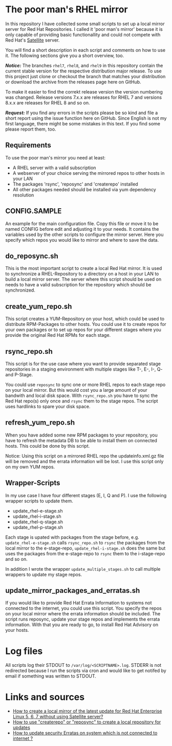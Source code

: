 # The poor man's RHEL mirror

In this repository I have collected some small scripts to set up a local mirror server for Red Hat Repositories. I called it 'poor man's mirror' because it is only capable of providing basic functionallity and could not compete with Red Hat's [Satellite](https://www.redhat.com/en/technologies/management/satellite) server.

You will find a short description in each script and comments on how to use it. The following sections give you a short overview, too.

***Notice:*** The branches `rhel7`, `rhel8`, and `rhel9` in this repository contain the current stable version for the respective distribution major release. To use this project just clone or checkout the branch that matches your distribution or download the archive from the releases page here on GitHub.

To make it easier to find the correkt release version the version numbering was changed. Release versions 7.x.x are releases for RHEL 7 and versions 8.x.x are releases for RHEL 8 and so on.

***Request:*** If you find any errors in the scripts please be so kind and file a short report using the issue function here on GitHub. Since English is not my first language, there might be some mistakes in this text. If you find some please report them, too.

## Requirements

To use the poor man's mirror you need at least:

 * A RHEL server with a valid subscription
 * A webserver of your choice serving the mirrored repos to other hosts in your LAN
 * The packages 'rsync', 'reposync' and 'createrepo' installed
 * All other packages needed should be installed via yum dependency resolution

## CONFIG.SAMPLE

An example for the main configuration file. Copy this file or move it to be named CONFIG before edit and adjusting it to your needs. It contains the variables used by the other scripts to configure the mirror server. Here you specify which repos you would like to mirror and where to save the data.

## do_reposync.sh

This is the most important script to create a local Red Hat mirror. It is used to synchronize a RHEL-Repository to a directory on a host in your LAN to build a local mirror server. The server where this script should be used on needs to have a valid subscription for the repository which should be synchronized.

## create_yum_repo.sh

This script creates a YUM-Repository on your host, which could be used to distribute RPM-Packages to other hosts. You could use it to create repos for your own packages or to set up repos for your different stages where you provide the original Red Hat RPMs for each stage.

## rsync_repo.sh

This script is for the use case where you want to provide separated stage repositories in a staging environment with multiple stages like T-, E-, I-, Q- and P-Stage.

You could use `reposync` to sync one or more RHEL repos to each stage repo on your local mirror. But this would cost you a large amount of your bandwith and local disk space. With `rsync_repo.sh` you have to sync the Red Hat repo(s) only once and `rsync` them to the stage repos. The script uses hardlinks to spare your disk space.

## refresh_yum_repo.sh

When you have added some new RPM packages to your repository, you have to refresh the metadata DB to be able to install them on connected hosts. This could be done by this script.

Notice: Using this script on a mirrored RHEL repo the updateinfo.xml.gz file will be removed and the errata information will be lost. I use this script only on my own YUM repos.

## Wrapper-Scripts

In my use case I have four different stages (E, I, Q and P). I use the following wrapper scripts to update them.

 * update_rhel-e-stage.sh
 * update_rhel-i-stage.sh
 * update_rhel-q-stage.sh
 * update_rhel-p-stage.sh

Each stage is upated with packages from the stage before, e.g. `update_rhel-e-stage.sh` calls `rsync_repo.sh` to `rsync` the packages from the local mirror to the e-stage-repo, `update_rhel-i-stage.sh` does the same but uses the packages from the e-stage-repo to `rsync` them to the i-stage-repo and so on.

In addition I wrote the wrapper `update_multiple_stages.sh` to call multiple wrappers to update my stage repos.

## update_mirror_packages_and_erratas.sh

If you would like to provide Red Hat Errata Information to systems not connected to the internet, you could use this script. You specify the repos on your local  mirror where the errata information should be included. The script runs reposync, update your stage repos and implements the errata information. With that you are ready to go, to install Red Hat Advisory on your hosts.

# Log files

All scripts log their STDOUT to `/var/log/<SCRIPTNAME>.log`. STDERR is not redirected because I run the scripts via cron and would like to get notifed by email if something was written to STDOUT.

# Links and sources

 * [How to create a local mirror of the latest update for Red Hat Enterprise Linux 5, 6, 7 without using Satellite server?](https://access.redhat.com/solutions/23016)
 * [How to use "createrepo" or "reposync" to create a local repository for updates](https://access.redhat.com/solutions/9892)
 * [How to update security Erratas on system which is not connected to internet ?](https://access.redhat.com/solutions/55654)
